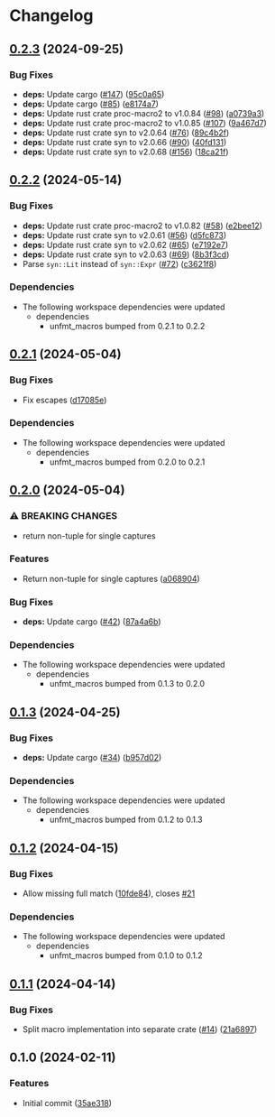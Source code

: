 # Changelog

## [0.2.3](https://github.com/mathematic-inc/unfmt/compare/v0.2.2...v0.2.3) (2024-09-25)


### Bug Fixes

* **deps:** Update cargo ([#147](https://github.com/mathematic-inc/unfmt/issues/147)) ([95c0a65](https://github.com/mathematic-inc/unfmt/commit/95c0a6533931bbec41544f544f7353112ead0aa0))
* **deps:** Update cargo ([#85](https://github.com/mathematic-inc/unfmt/issues/85)) ([e8174a7](https://github.com/mathematic-inc/unfmt/commit/e8174a75b65d1c9afe654a049a8bb8059745c6ff))
* **deps:** Update rust crate proc-macro2 to v1.0.84 ([#98](https://github.com/mathematic-inc/unfmt/issues/98)) ([a0739a3](https://github.com/mathematic-inc/unfmt/commit/a0739a36c87f74afc307829808dfa4182be7fdd4))
* **deps:** Update rust crate proc-macro2 to v1.0.85 ([#107](https://github.com/mathematic-inc/unfmt/issues/107)) ([9a467d7](https://github.com/mathematic-inc/unfmt/commit/9a467d7b351a2e7b337e775237ce6d818fd4a3b8))
* **deps:** Update rust crate syn to v2.0.64 ([#76](https://github.com/mathematic-inc/unfmt/issues/76)) ([89c4b2f](https://github.com/mathematic-inc/unfmt/commit/89c4b2f6e815537ff6df9c93e79ffabab893312b))
* **deps:** Update rust crate syn to v2.0.66 ([#90](https://github.com/mathematic-inc/unfmt/issues/90)) ([40fd131](https://github.com/mathematic-inc/unfmt/commit/40fd13117616038668d7849479fa53cf55fef2d1))
* **deps:** Update rust crate syn to v2.0.68 ([#156](https://github.com/mathematic-inc/unfmt/issues/156)) ([18ca21f](https://github.com/mathematic-inc/unfmt/commit/18ca21fed94488a8a1aa3d2bb42f9fcaac431b27))

## [0.2.2](https://github.com/mathematic-inc/unfmt/compare/v0.2.1...v0.2.2) (2024-05-14)


### Bug Fixes

* **deps:** Update rust crate proc-macro2 to v1.0.82 ([#58](https://github.com/mathematic-inc/unfmt/issues/58)) ([e2bee12](https://github.com/mathematic-inc/unfmt/commit/e2bee129c9ff958fea796a23b8da2d48e09f6152))
* **deps:** Update rust crate syn to v2.0.61 ([#56](https://github.com/mathematic-inc/unfmt/issues/56)) ([d5fc873](https://github.com/mathematic-inc/unfmt/commit/d5fc8733f4b016df6352cc9c2f98cd6dd7604c33))
* **deps:** Update rust crate syn to v2.0.62 ([#65](https://github.com/mathematic-inc/unfmt/issues/65)) ([e7192e7](https://github.com/mathematic-inc/unfmt/commit/e7192e744089e6fb80ed6aeb72e9e6336f927a8a))
* **deps:** Update rust crate syn to v2.0.63 ([#69](https://github.com/mathematic-inc/unfmt/issues/69)) ([8b3f3cd](https://github.com/mathematic-inc/unfmt/commit/8b3f3cd3ad218b4934affb4413635ce407910cd7))
* Parse `syn::Lit` instead of `syn::Expr` ([#72](https://github.com/mathematic-inc/unfmt/issues/72)) ([c3621f8](https://github.com/mathematic-inc/unfmt/commit/c3621f83f383a97b66229595a31ef3ec13d8a1ba))


### Dependencies

* The following workspace dependencies were updated
  * dependencies
    * unfmt_macros bumped from 0.2.1 to 0.2.2

## [0.2.1](https://github.com/mathematic-inc/unfmt/compare/v0.2.0...v0.2.1) (2024-05-04)


### Bug Fixes

* Fix escapes ([d17085e](https://github.com/mathematic-inc/unfmt/commit/d17085ef1dd1516c66b386b5d3bb265ae1e92407))


### Dependencies

* The following workspace dependencies were updated
  * dependencies
    * unfmt_macros bumped from 0.2.0 to 0.2.1

## [0.2.0](https://github.com/mathematic-inc/unfmt/compare/v0.1.3...v0.2.0) (2024-05-04)


### ⚠ BREAKING CHANGES

* return non-tuple for single captures

### Features

* Return non-tuple for single captures ([a068904](https://github.com/mathematic-inc/unfmt/commit/a0689041fd3ba0ef38380a47d1805077cd9a9d26))


### Bug Fixes

* **deps:** Update cargo ([#42](https://github.com/mathematic-inc/unfmt/issues/42)) ([87a4a6b](https://github.com/mathematic-inc/unfmt/commit/87a4a6b7ab377ce88e9cd1e5daf54a8d531c9b90))


### Dependencies

* The following workspace dependencies were updated
  * dependencies
    * unfmt_macros bumped from 0.1.3 to 0.2.0

## [0.1.3](https://github.com/mathematic-inc/unfmt/compare/v0.1.2...v0.1.3) (2024-04-25)


### Bug Fixes

* **deps:** Update cargo ([#34](https://github.com/mathematic-inc/unfmt/issues/34)) ([b957d02](https://github.com/mathematic-inc/unfmt/commit/b957d021a0bbc43473e0d3818c54ecfa979c83a4))


### Dependencies

* The following workspace dependencies were updated
  * dependencies
    * unfmt_macros bumped from 0.1.2 to 0.1.3

## [0.1.2](https://github.com/mathematic-inc/unfmt/compare/v0.1.1...v0.1.2) (2024-04-15)


### Bug Fixes

* Allow missing full match ([10fde84](https://github.com/mathematic-inc/unfmt/commit/10fde845468299ce6e01fb73592e9b60827920f0)), closes [#21](https://github.com/mathematic-inc/unfmt/issues/21)


### Dependencies

* The following workspace dependencies were updated
  * dependencies
    * unfmt_macros bumped from 0.1.0 to 0.1.2

## [0.1.1](https://github.com/mathematic-inc/unfmt/compare/unfmt-v0.1.0...unfmt-v0.1.1) (2024-04-14)


### Bug Fixes

* Split macro implementation into separate crate ([#14](https://github.com/mathematic-inc/unfmt/issues/14)) ([21a6897](https://github.com/mathematic-inc/unfmt/commit/21a6897714cf07a4496c7e291061ad2ff9dfd15b))

## 0.1.0 (2024-02-11)


### Features

* Initial commit ([35ae318](https://github.com/mathematic-inc/unfmt/commit/35ae318256722500ead9484e99df69641be840e1))
